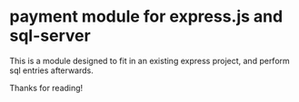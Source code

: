 # payment module for express.js and sql-server

This is a module designed to fit in an existing express project, and perform sql entries afterwards.

Thanks for reading!